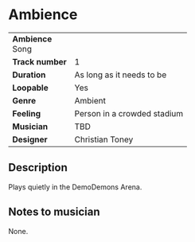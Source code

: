 # Ambience
<table>
  <tbody>
    <tr>
      <td colspan="2">
        <b>Ambience</b>
        <section>Song</section>
      </td>
    </tr>
    <tr>
      <td>
        <b>Track number</b>
      </td>
      <td>1</td>
    </tr>
    <tr>
      <td>
        <b>Duration</b>
      </td>
      <td>As long as it needs to be</td>
    </tr>
    <tr>
      <td>
        <b>Loopable</b>
      </td>
      <td>Yes</td>
    </tr>
    <tr>
      <td>
        <b>Genre</b>
      </td>
      <td>Ambient</td>
    </tr>
    <tr>
      <td>
        <b>Feeling</b>
      </td>
      <td>Person in a crowded stadium</td>
    </tr>
    <tr>
      <td>
        <b>Musician</b>
      </td>
      <td>TBD</td>
    </tr>
    <tr>
      <td>
        <b>Designer</b>
      </td>
      <td>Christian Toney</td>
    </tr>
  </tbody>
<table>

## Description
Plays quietly in the DemoDemons Arena.

## Notes to musician
None.